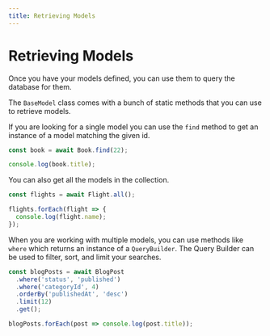 ```yaml
---
title: Retrieving Models
---
```


# Retrieving Models

Once you have your models defined, you can use them to query the database for them.

The `BaseModel` class comes with a bunch of static methods that you can use to retrieve models.

If you are looking for a single model you can use the `find` method to get an instance of a model matching the given id.

```ts
const book = await Book.find(22);

console.log(book.title);
```

You can also get all the models in the collection.

```ts
const flights = await Flight.all();

flights.forEach(flight => {
  console.log(flight.name);
});
```

When you are working with multiple models, you can use methods like `where` which returns an instance of a `QueryBuilder`. The Query Builder can be used to filter, sort, and limit your searches.

```ts
const blogPosts = await BlogPost
  .where('status', 'published')
  .where('categoryId', 4)
  .orderBy('publishedAt', 'desc')
  .limit(12)
  .get();

blogPosts.forEach(post => console.log(post.title));
```

